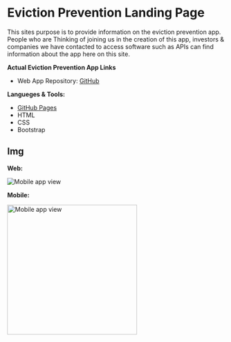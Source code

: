 # Eviction Prevention Landing Page 
This sites purpose is to provide information on the eviction prevention app. People who are Thinking of joining us in the creation of this app, investors & companies we have contacted to access software such as APIs can find information about the app here on this site.

**Actual Eviction Prevention App Links**
- Web App Repository: [GitHub](https://github.com/LWRGitHub/eviction_prevention)

**Langueges & Tools:**
- [GitHub Pages](https://lwrgithub.github.io/eviction-prevention-landing-page/)
- HTML
- CSS
- Bootstrap

## Img

**Web:**

<img alt="Mobile app view" src="https://github.com/lwrgithub/eviction-prevention-landing-page-/blob/master/img/eviction-prevention-website-view-2.png" />


**Mobile:**

<img alt="Mobile app view" src="https://github.com/lwrgithub/eviction-prevention-landing-page-/blob/master/img/eviction-prevention-mobile-app-view-2.png" width="300px"/>
